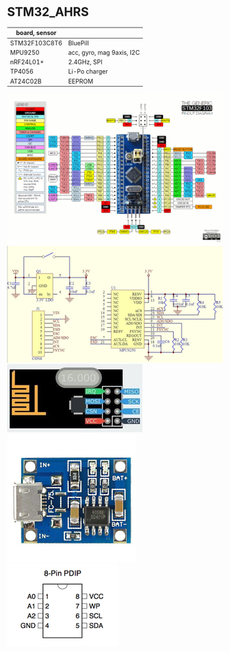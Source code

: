 # STM32_AHRS

|board, sensor||
|----|----|
|STM32F103C8T6|BluePill|
|MPU9250|acc, gyro, mag 9axis, I2C|
|nRF24L01+|2.4GHz, SPI|
|TP4056|Li-Po charger|
|AT24C02B|EEPROM|

![stm32f103](./STM32F103C8T6_pinmap.gif)
![MPU9250](./MPU9250-sch.jpg)
![nrf24l01+](./nrf24l01+_pinmap.jpg)
![tp4056](./TP4056.jpg)
![AT24C02B](./AT24C02B.png)